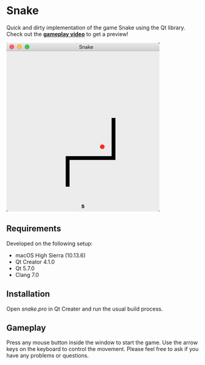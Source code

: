 # Snake
Quick and dirty implementation of the game Snake using the Qt library. Check out the [**gameplay video**](https://codefanatic.de/git/snake.m4v) to get a preview!

![**gameplay picture**](https://github.com/cfanatic/qt-snake/blob/master/res/gameplay.png) 

## Requirements
Developed on the following setup: 
- macOS High Sierra (10.13.6)
- Qt Creator 4.1.0
- Qt 5.7.0 
- Clang 7.0

## Installation
Open _snake.pro_ in Qt Creater and run the usual build process. 

## Gameplay
Press any mouse button inside the window to start the game. Use the arrow keys on the keyboard to control the movement.
Please feel free to ask if you have any problems or questions.
